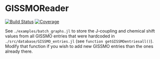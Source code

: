 # GISSMOReader

[![Build Status](https://github.com/RoyCCWang/GISSMOReader.jl/actions/workflows/CI.yml/badge.svg?branch=main)](https://github.com/RoyCCWang/GISSMOReader.jl/actions/workflows/CI.yml?query=branch%3Amain)
[![Coverage](https://codecov.io/gh/RoyCCWang/GISSMOReader.jl/branch/main/graph/badge.svg)](https://codecov.io/gh/RoyCCWang/GISSMOReader.jl)

See `./examples/batch_graphs.jl` to store the J-coupling and chemical shift values from all GISSMO entries that were hardcoded in `./src/database/GISSMO_entries.jl` (see `function getGISSMOentriesall()`). Modify that function if you wish to add new GISSMO entries than the ones already there.